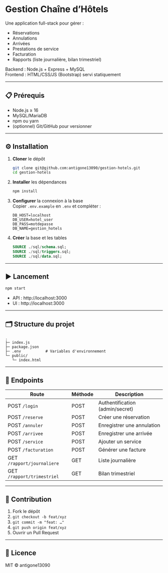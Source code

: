 # Gestion Chaîne d’Hôtels

Une application full-stack pour gérer :
- Réservations
- Annulations
- Arrivées
- Prestations de service
- Facturation
- Rapports (liste journalière, bilan trimestriel)

Backend : Node.js + Express + MySQL  
Frontend : HTML/CSS/JS (Bootstrap) servi statiquement

---

## 📋 Prérequis

- Node.js ≥ 16
- MySQL/MariaDB
- npm ou yarn
- (optionnel) Git/GitHub pour versionner

---

## ⚙️ Installation

1. **Cloner** le dépôt
   ```bash
   git clone git@github.com:antigone13090/gestion-hotels.git
   cd gestion-hotels
   ```
2. **Installer** les dépendances
   ```bash
   npm install
   ```
3. **Configurer** la connexion à la base  
   Copier `.env.example` en `.env` et compléter :
   ```dotenv
   DB_HOST=localhost
   DB_USER=hotel_user
   DB_PASS=motdepasse
   DB_NAME=gestion_hotels
   ```
4. **Créer** la base et les tables
   ```sql
   SOURCE ./sql/schema.sql;
   SOURCE ./sql/triggers.sql;
   SOURCE ./sql/data.sql;
   ```

---

## ▶️ Lancement

```bash
npm start
```

- API : http://localhost:3000
- UI  : http://localhost:3000

---

## 🗂 Structure du projet

```
.
├─ index.js
├─ package.json
├─ .env           # Variables d'environnement
└─ public/
   └─ index.html
```

---

## 🚀 Endpoints

| Route                    | Méthode | Description                                       |
|--------------------------|---------|---------------------------------------------------|
| POST `/login`             | POST    | Authentification (admin/secret)                   |
| POST `/reserve`           | POST    | Créer une réservation                             |
| POST `/annuler`           | POST    | Enregistrer une annulation                        |
| POST `/arrivee`           | POST    | Enregistrer une arrivée                           |
| POST `/service`           | POST    | Ajouter un service                                |
| POST `/facturation`       | POST    | Générer une facture                               |
| GET `/rapport/journaliere`| GET     | Liste journalière                                 |
| GET `/rapport/trimestriel`| GET     | Bilan trimestriel                                 |

---

## 🤝 Contribution

1. Fork le dépôt
2. `git checkout -b feat/xyz`
3. `git commit -m "feat: …"`
4. `git push origin feat/xyz`
5. Ouvrir un Pull Request

---

## 📜 Licence

MIT © antigone13090
